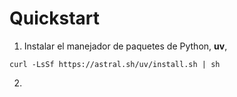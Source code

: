 # Quickstart

1. Instalar el manejador de paquetes de Python, **uv**,
```
curl -LsSf https://astral.sh/uv/install.sh | sh
```

2. 